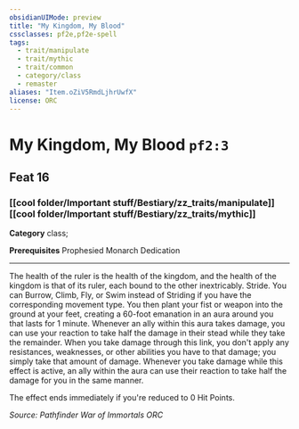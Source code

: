 ```yaml
---
obsidianUIMode: preview
title: "My Kingdom, My Blood"
cssclasses: pf2e,pf2e-spell
tags:
  - trait/manipulate
  - trait/mythic
  - trait/common
  - category/class
  - remaster
aliases: "Item.oZiV5RmdLjhrUwfX"
license: ORC
---
```

# My Kingdom, My Blood `pf2:3`
## Feat 16
### [[cool folder/Important stuff/Bestiary/zz_traits/manipulate]][[cool folder/Important stuff/Bestiary/zz_traits/mythic]]

**Category** class; 



**Prerequisites** Prophesied Monarch Dedication
* * *
The health of the ruler is the health of the kingdom, and the health of the kingdom is that of its ruler, each bound to the other inextricably. Stride. You can Burrow, Climb, Fly, or Swim instead of Striding if you have the corresponding movement type. You then plant your fist or weapon into the ground at your feet, creating a 60-foot emanation in an aura around you that lasts for 1 minute. Whenever an ally within this aura takes damage, you can use your reaction to take half the damage in their stead while they take the remainder. When you take damage through this link, you don't apply any resistances, weaknesses, or other abilities you have to that damage; you simply take that amount of damage. Whenever you take damage while this effect is active, an ally within the aura can use their reaction to take half the damage for you in the same manner.

The effect ends immediately if you're reduced to 0 Hit Points.

*Source: Pathfinder War of Immortals*
*ORC*